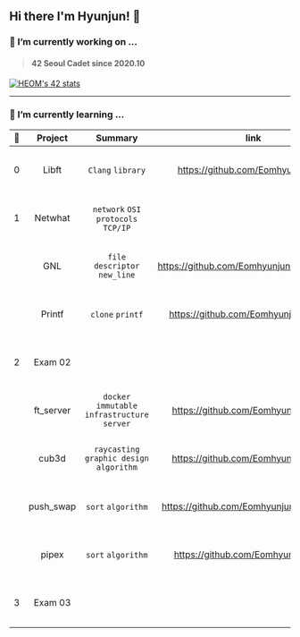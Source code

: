 ## Hi there I'm Hyunjun! 👋

<!--
**Eomhyunjun/Eomhyunjun** is a ✨ _special_ ✨ repository because its `README.md` (this file) appears on your GitHub profile.

Here are some ideas to get you started:

- 🔭 I’m currently working on ...
- 🌱 I’m currently learning ...
- 👯 I’m looking to collaborate on ...
- 🤔 I’m looking for help with ...
- 💬 Ask me about ...
- 📫 How to reach me: ...
- 😄 Pronouns: ...
- ⚡ Fun fact: ...
-->
### 🔭 I’m currently working on ...
>#### 42 Seoul Cadet since 2020.10</br>
 [![HEOM's 42 stats](https://badge42.herokuapp.com/api/stats/heom?privacyEmail=true)](https://github.com/JaeSeoKim/badge42)
***
### 🌱 I’m currently learning ...</br>

|  🦄  |    Project    | Summary |  link  |  point  |
|:----:|:--------------:|:-------:|:------:|:------:|
|  0  | Libft | `Clang` `library` | https://github.com/Eomhyunjun/libft | [![HEOM's 42Project Score](https://badge42.herokuapp.com/api/project/heom/Libft)](https://github.com/JaeSeoKim/badge42)
|  1  | Netwhat | `network` `OSI protocols` `TCP/IP` | | [![HEOM's 42Project Score](https://badge42.herokuapp.com/api/project/heom/netwhat)](https://github.com/JaeSeoKim/badge42)
|     | GNL | `file descriptor` `new_line` | https://github.com/Eomhyunjun/get_next_line |[![HEOM's 42Project Score](https://badge42.herokuapp.com/api/project/heom/get_next_line)](https://github.com/JaeSeoKim/badge42)
|     | Printf | `clone` `printf` | https://github.com/Eomhyunjun/ft_printf | [![HEOM's 42Project Score](https://badge42.herokuapp.com/api/project/heom/ft_printf)](https://github.com/JaeSeoKim/badge42)
|   2  | Exam 02 | | | [![HEOM's 42Project Score](https://badge42.herokuapp.com/api/project/heom/Exam%20Rank%2002)](https://github.com/JaeSeoKim/badge42)
|    | ft_server | `docker` `immutable infrastructure` `server` | https://github.com/Eomhyunjun/server | [![HEOM's 42Project Score](https://badge42.herokuapp.com/api/project/heom/ft_server)](https://github.com/JaeSeoKim/badge42)
|     | cub3d | `raycasting` `graphic design` `algorithm` | https://github.com/Eomhyunjun/cub3d | [![HEOM's 42Project Score](https://badge42.herokuapp.com/api/project/heom/cub3d)](https://github.com/JaeSeoKim/badge42)
|     | push_swap | `sort` `algorithm` | https://github.com/Eomhyunjun/push_swap | [![HEOM's 42Project Score](https://badge42.herokuapp.com/api/project/heom/push_swap)](https://github.com/JaeSeoKim/badge42)
|     | pipex | `sort` `algorithm` | https://github.com/Eomhyunjun/pipex | [![HEOM's 42Project Score](https://badge42.herokuapp.com/api/project/heom/pipex)](https://github.com/JaeSeoKim/badge42)
|  3  | Exam 03 | | | [![HEOM's 42Project Score](https://badge42.herokuapp.com/api/project/heom/Exam%20Rank%2003)](https://github.com/JaeSeoKim/badge42)
